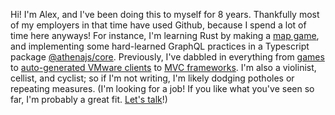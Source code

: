 Hi! I'm Alex, and I've been doing this to myself for 8 years. Thankfully most of my employers in that time have used Github, because I spend a lot of time here anyways! For instance, I'm learning Rust by making a [map game](https://github.com/aldahick/mapgame), and implementing some hard-learned GraphQL practices in a Typescript package [@athenajs/core](https://github.com/aldahick/athena). Previously, I've dabbled in everything from [games](https://github.com/aldahick/dotter) to [auto-generated VMware clients](https://github.com/hyperqube-io/vsphere-soap) to [MVC frameworks](https://github.com/crossroads-education?q=eta&type=source&language=&sort=stargazers). I'm also a violinist, cellist, and cyclist; so if I'm not writing, I'm likely dodging potholes or repeating measures. (I'm looking for a job! If you like what you've seen so far, I'm probably a great fit. [Let's talk](mailto:alex@alexhicks.net)!)
